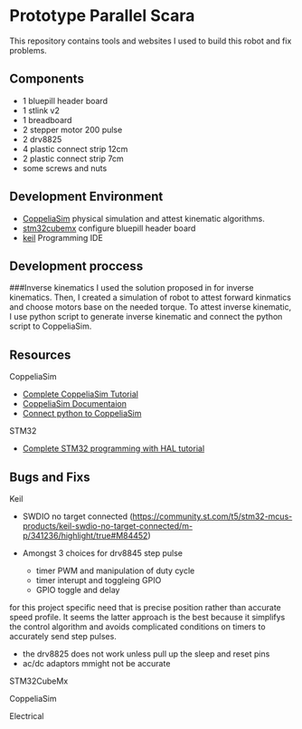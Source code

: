 # Prototype Parallel Scara
This repository contains tools and websites I used to build this robot and fix problems. 

## Components
- 1 bluepill header board
- 1 stlink v2
- 1 breadboard
- 2 stepper motor 200 pulse 
- 2 drv8825
- 4 plastic connect strip 12cm
- 2 plastic connect strip 7cm
- some screws and nuts


## Development Environment
- [CoppeliaSim](https://www.coppeliarobotics.com/)
physical simulation and attest kinematic algorithms.
- [stm32cubemx](https://www.st.com/en/development-tools/stm32cubemx.html)
configure bluepill header board
- [keil](https://www.keil.com)
Programming IDE

## Development proccess
###Inverse kinematics
I used the solution proposed in  for inverse kinematics.
Then, I created a simulation of robot to attest forward kinmatics and choose motors base on the needed torque.
To attest inverse kinematic, I use python script to generate inverse kinematic and connect the python script to CoppeliaSim.


## Resources

CoppeliaSim
- [Complete CoppeliaSim Tutorial](https://youtube.com/playlist?list=PLjzuoBhdtaXOoqkJUqhYQletLLnJP8vjZ&si=S4ka2eGPEegMdhhC)
- [CoppeliaSim Documentaion](https://manual.coppeliarobotics.com/)
- [Connect python to CoppeliaSim](https://www.youtube.com/watch?v=TGT7KbP7Dfs) 

STM32
- [Complete STM32 programming with HAL tutorial](https://sisoog.com/category/microcontroller/stm32/%D8%AA%D9%88%D8%A7%D8%A8%D8%B9-hal/)

## Bugs and Fixs

Keil

- SWDIO no target connected
(https://community.st.com/t5/stm32-mcus-products/keil-swdio-no-target-connected/m-p/341236/highlight/true#M84452)

- Amongst 3 choices for drv8845 step pulse
  * timer PWM and manipulation of duty cycle
  * timer interupt and toggleing GPIO
  * GPIO toggle and delay

for this project specific need that is precise position rather than accurate speed profile. It seems the latter approach is the best because it simplifys the control algorithm and avoids complicated conditions on timers to accurately send step pulses.

- the drv8825 does not work unless pull up the sleep and reset pins
- ac/dc adaptors mmight not be accurate

STM32CubeMx

CoppeliaSim

Electrical
